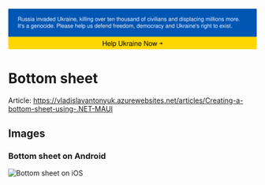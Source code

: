 [![Stand With Ukraine](https://raw.githubusercontent.com/vshymanskyy/StandWithUkraine/main/banner2-direct.svg)](https://stand-with-ukraine.pp.ua)

# Bottom sheet

Article: https://vladislavantonyuk.azurewebsites.net/articles/Creating-a-bottom-sheet-using-.NET-MAUI

## Images

### Bottom sheet on Android

![Bottom sheet on iOS](https://ik.imagekit.io/VladislavAntonyuk/vladislavantonyuk/articles/26/logo.gif)